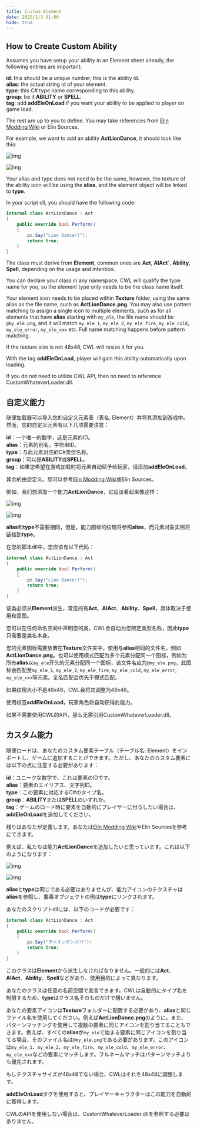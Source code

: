 ```yaml
---
title: Custom Element
date: 2025/1/3 01:00
hide: true
---
```


## How to Create Custom Ability

Assumes you have setup your ability in an Element sheet already, the following entries are important:

**id**: this should be a unique number, this is the ability id.  
**alias**: the actual string id of your element.  
**type**: this C# type name corresponding to this ability.  
**group**: be it **ABILITY** or **SPELL**.  
**tag**: add **addEleOnLoad** if you want your ability to be applied to player on game load.  

The rest are up to you to define. You may take references from [Elin Modding Wiki](https://elin-modding-resources.github.io/Elin.Docs/) or Elin Sources.

For example, we want to add an ability **ActLionDance**, it should look like this:

![img](https://i.postimg.cc/90PTN1r1/doc-custom-ele.png)

![img](https://i.postimg.cc/XY6Nv31Z/image.png)

Your alias and type does not need to be the same, however, the texture of the ability icon will be using the **alias**, and the element object will be linked to **type**.

In your script dll, you should have the following code:
```cs
internal class ActLionDance : Act
{
    public override bool Perform()
    {
        pc.Say("Lion Dance!!");
        return true;
    }
}
```

The class must derive from **Element**, common ones are **Act**, **AIAct`**, **Ability**, **Spell**, depending on the usage and intention.

You can declare your class in any namespace, CWL will qualify the type name for you, so the element type only needs to be the class name itself.

Your element icon needs to be placed within **Texture** folder, using the same alias as the file name, such as **ActLionDance.png**. You may also use pattern matching to assign a single icon to multiple elements, such as for all elements that have **alias** starting with `my_ele`, the file name should be `@my_ele.png`, and it will match `my_ele_1`, `my_ele_2`, `my_ele_fire`, `my_ele_cold`, `my_ele_error`, `my_ele_xxx` etc. Full name matching happens before pattern matching.

If the texture size is not 48x48, CWL will resize it for you.

With the tag **addEleOnLoad**, player will gain this ability automatically upon loading.

If you do not need to utilize CWL API, then no need to reference CustomWhateverLoader.dll.

## 自定义能力

随便加载器可以导入您的自定义元素表（表名: Element）并将其添加到游戏中。然而，您的自定义元素有以下几项需要注意：

**id**：一个唯一的数字，这是元素的ID。  
**alias**：元素的别名，字符串ID。  
**type**：与此元素对应的C#类型名称。  
**group**：可以是**ABILITY**或**SPELL**。  
**tag**：如果您希望在游戏加载时将元素自动赋予给玩家，请添加**addEleOnLoad**。  

其余的由您定义。您可以参考[Elin Modding Wiki](https://elin-modding-resources.github.io/Elin.Docs/)或Elin Sources。

例如，我们想添加一个能力**ActLionDance**，它应该看起来像这样：

![img](https://i.postimg.cc/90PTN1r1/doc-custom-ele.png)

![img](https://i.postimg.cc/XY6Nv31Z/image.png)

**alias**和**type**不需要相同，但是，能力图标的纹理将参照**alias**，而元素对象实例将链接到**type**。

在您的脚本dll中，您应该有以下代码：
```cs
internal class ActLionDance : Act
{
    public override bool Perform()
    {
        pc.Say("Lion Dance!!");
        return true;
    }
}
```

该类必须从**Element**派生，常见的有**Act**、**AIAct**、**Ability**、**Spell**，具体取决于使用和意图。

您可以在任何命名空间中声明您的类，CWL会自动为您限定类型名称，因此**type**只需要是类名本身。

您的元素图标需要放置在**Texture**文件夹中，使用与**alias**相同的文件名，例如**ActLionDance.png**。也可以使用模式匹配为多个元素分配同一个图标，例如为所有**alias**以`my_ele`开头的元素分配同一个图标，该文件名应为`@my_ele.png`，此图标会匹配至`my_ele_1`, `my_ele_2`, `my_ele_fire`, `my_ele_cold`, `my_ele_error`, `my_ele_xxx`等元素。全名匹配会优先于模式匹配。

如果纹理大小不是48x48，CWL会将其调整为48x48。

使用标签**addEleOnLoad**，玩家角色将自动获得此能力。

如果不需要使用CWL的API，那么无需引用CustomWhateverLoader.dll。

## カスタム能力

随便ロードは、あなたのカスタム要素テーブル（テーブル名: Element）をインポートし、ゲームに追加することができます。ただし、あなたのカスタム要素には以下の点に注意する必要があります：

**id**：ユニークな数字で、これは要素のIDです。  
**alias**：要素のエイリアス、文字列ID。  
**type**：この要素に対応するC#のタイプ名。  
**group**：**ABILITY**または**SPELL**のいずれか。  
**tag**：ゲームのロード時に要素を自動的にプレイヤーに付与したい場合は、**addEleOnLoad**を追加してください。  

残りはあなたが定義します。あなたは[Elin Modding Wiki](https://elin-modding-resources.github.io/Elin.Docs/)やElin Sourcesを参考にできます。

例えば、私たちは能力**ActLionDance**を追加したいと思っています。これは以下のようになります：

![img](https://i.postimg.cc/90PTN1r1/doc-custom-ele.png)

![img](https://i.postimg.cc/XY6Nv31Z/image.png)

**alias**と**type**は同じである必要はありませんが、能力アイコンのテクスチャは**alias**を参照し、要素オブジェクトの例は**type**にリンクされます。

あなたのスクリプトdllには、以下のコードが必要です：
```cs
internal class ActLionDance : Act
{
    public override bool Perform()
    {
        pc.Say("ライオンダンス!!");
        return true;
    }
}
```

このクラスは**Element**から派生しなければなりません。一般的には**Act**、**AIAct**、**Ability**、**Spell**などがあり、使用目的によって異なります。

あなたのクラスは任意の名前空間で宣言できます。CWLは自動的にタイプ名を制限するため、**type**はクラス名そのものだけで構いません。

あなたの要素アイコンは**Texture**フォルダーに配置する必要があり、**alias**と同じファイル名を使用してください。例えば**ActLionDance.png**のように。また、パターンマッチングを使用して複数の要素に同じアイコンを割り当てることもできます。例えば、すべての**alias**が`my_ele`で始まる要素に同じアイコンを割り当てる場合、そのファイル名は`@my_ele.png`である必要があります。このアイコンは`my_ele_1`、`my_ele_2`、`my_ele_fire`、`my_ele_cold`、`my_ele_error`、`my_ele_xxx`などの要素にマッチします。フルネームマッチはパターンマッチよりも優先されます。

もしテクスチャサイズが48x48でない場合、CWLはそれを48x48に調整します。

**addEleOnLoad**タグを使用すると、プレイヤーキャラクターはこの能力を自動的に獲得します。

CWLのAPIを使用しない場合は、CustomWhateverLoader.dllを参照する必要はありません。
